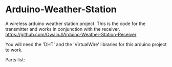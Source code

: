 # Arduino-Weather-Station
A wireless arduino weather station project.
This is the code for the transmitter and works in conjunction with the receiver.
https://github.com/OwainJ/Arduino-Weather-Station-Receiver

You will need the 'DHT' and the 'VirtualWire' libraries for this arduino project to work.

Parts list:
